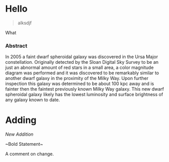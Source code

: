 # Hello
> alksdjf

What

### Abstract
In 2005 a faint dwarf spheroidal galaxy was discovered in the Ursa Major constellation. Originally detected by the Sloan Digital Sky Survey to be an just an abnormal amount of red stars in a small area, a color magnitude diagram was performed and it was discovered to be remarkably similar to another dwarf galaxy in the proximity of the Milky Way. Upon further inspection this galaxy was determined to be about 100 kpc away and is fainter then the faintest previously known Milky Way galaxy. This new dwarf spheroidal galaxy likely has the lowest luminosity and surface brightness of any galaxy known to date. 

# Adding
_New Addition_

~Bold Statement~

 A comment on change. 
